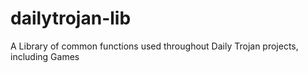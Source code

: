 # dailytrojan-lib
 A Library of common functions used throughout Daily Trojan projects, including Games
